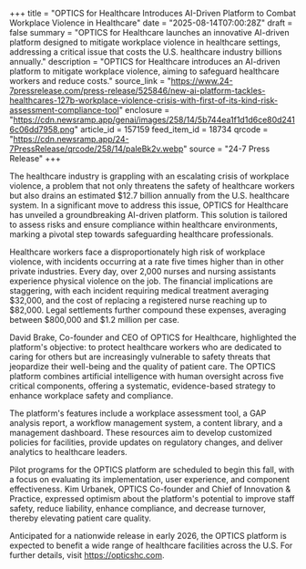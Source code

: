 +++
title = "OPTICS for Healthcare Introduces AI-Driven Platform to Combat Workplace Violence in Healthcare"
date = "2025-08-14T07:00:28Z"
draft = false
summary = "OPTICS for Healthcare launches an innovative AI-driven platform designed to mitigate workplace violence in healthcare settings, addressing a critical issue that costs the U.S. healthcare industry billions annually."
description = "OPTICS for Healthcare introduces an AI-driven platform to mitigate workplace violence, aiming to safeguard healthcare workers and reduce costs."
source_link = "https://www.24-7pressrelease.com/press-release/525846/new-ai-platform-tackles-healthcares-127b-workplace-violence-crisis-with-first-of-its-kind-risk-assessment-compliance-tool"
enclosure = "https://cdn.newsramp.app/genai/images/258/14/5b744ea1f1d1d6ce80d2416c06dd7958.png"
article_id = 157159
feed_item_id = 18734
qrcode = "https://cdn.newsramp.app/24-7PressRelease/qrcode/258/14/paleBk2v.webp"
source = "24-7 Press Release"
+++

<p>The healthcare industry is grappling with an escalating crisis of workplace violence, a problem that not only threatens the safety of healthcare workers but also drains an estimated $12.7 billion annually from the U.S. healthcare system. In a significant move to address this issue, OPTICS for Healthcare has unveiled a groundbreaking AI-driven platform. This solution is tailored to assess risks and ensure compliance within healthcare environments, marking a pivotal step towards safeguarding healthcare professionals.</p><p>Healthcare workers face a disproportionately high risk of workplace violence, with incidents occurring at a rate five times higher than in other private industries. Every day, over 2,000 nurses and nursing assistants experience physical violence on the job. The financial implications are staggering, with each incident requiring medical treatment averaging $32,000, and the cost of replacing a registered nurse reaching up to $82,000. Legal settlements further compound these expenses, averaging between $800,000 and $1.2 million per case.</p><p>David Brake, Co-founder and CEO of OPTICS for Healthcare, highlighted the platform's objective: to protect healthcare workers who are dedicated to caring for others but are increasingly vulnerable to safety threats that jeopardize their well-being and the quality of patient care. The OPTICS platform combines artificial intelligence with human oversight across five critical components, offering a systematic, evidence-based strategy to enhance workplace safety and compliance.</p><p>The platform's features include a workplace assessment tool, a GAP analysis report, a workflow management system, a content library, and a management dashboard. These resources aim to develop customized policies for facilities, provide updates on regulatory changes, and deliver analytics to healthcare leaders.</p><p>Pilot programs for the OPTICS platform are scheduled to begin this fall, with a focus on evaluating its implementation, user experience, and component effectiveness. Kim Urbanek, OPTICS Co-founder and Chief of Innovation & Practice, expressed optimism about the platform's potential to improve staff safety, reduce liability, enhance compliance, and decrease turnover, thereby elevating patient care quality.</p><p>Anticipated for a nationwide release in early 2026, the OPTICS platform is expected to benefit a wide range of healthcare facilities across the U.S. For further details, visit <a href='https://opticshc.com' rel='nofollow' target='_blank'>https://opticshc.com</a>.</p>